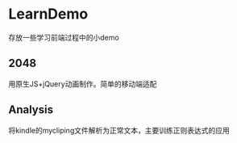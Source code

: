 # LearnDemo
存放一些学习前端过程中的小demo
## 2048
用原生JS+jQuery动画制作。简单的移动端适配
## Analysis
将kindle的mycliping文件解析为正常文本，主要训练正则表达式的应用
